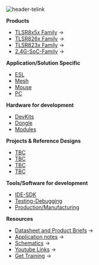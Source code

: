 
![header-telink]({{site.baseurl}}/big-header.jpg)

**Products**
- [TLSR8x5x Family](https://telinkgithub.github.io/TLSR8x5x-Family/ "TLSR8x5x") →
- [TLSR826x Family](https://telinkgithub.github.io/TLSR826x-Family/ "TLSR826x") →
- [TLSR823x Family](https://telinkgithub.github.io/TLSR823x-Family/ "TLSR823x") →
- [2.4G-SoC-Family](https://telinkgithub.github.io/2.4G-SoC-Family/ "2.4G-SoC") →


**Application/Solution Specific**
- [ESL](https://telinkgithub.github.io/ESL/ "ESL") 
- [Mesh](https://telinkgithub.github.io/Mesh/ "Mesh") 
- [Mouse](https://telinkgithub.github.io/Mouse/ "Mouse") 
- [PC](https://telinkgithub.github.io/PC/ "PC") 

**Hardware for development**
- [DevKits](https://telinkgithub.github.io/DevKits/ "DevKits") 
- [Dongle](https://telinkgithub.github.io/Dongle/ "Dongle") 
- [Modules](https://telinkgithub.github.io/Modules/ "Mouse") 

**Projects & Reference Designs**
- [TBC](https://telinkgithub.github.io/DevKits/ "DevKits") 
- [TBC](https://telinkgithub.github.io/Dongle/ "Dongle") 
- [TBC](https://telinkgithub.github.io/Modules/ "Mouse") 
- [TBC](https://telinkgithub.github.io/Modules/ "Mouse") 

**Tools/Software for development**
- [IDE-SDK](https://telinkgithub.github.io/IDE-SDK/ "ID-SDK") 
- [Testing-Debugging](https://telinkgithub.github.io/Testing-Debugging/ "Testing-Debugging") 
- [Production/Manufacturing](https://telinkgithub.github.io/Production-Manufacturing/ "Testing-Debugging") 

**Resources**
- [Datasheet and Product Briefs](https://telinkgithub.github.io/item-4/ "ESL") →
- [Application notes](https://telinkgithub.github.io/item-4/ "Mesh") →
- [Schematics](https://telinkgithub.github.io/item-4/ "Mouse") →
- [Youtube Links](https://telinkgithub.github.io/item-4/ "PC") →
- [Get Training](https://telinkgithub.github.io/item-4/ "PC") →

